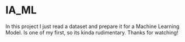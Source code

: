 # IA_ML
In this project I just read a dataset and prepare it for a Machine Learning Model. Is one of my first, so its kinda rudimentary. Thanks for watching! 
